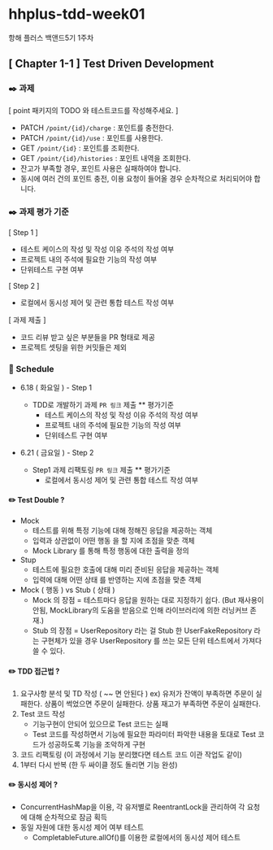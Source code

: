 # hhplus-tdd-week01
항해 플러스 백앤드5기 1주차


## [ Chapter 1-1 ] Test Driven Development


### :black_nib: 과제
[ point 패키지의 TODO 와 테스트코드를 작성해주세요. ]
* PATCH  `/point/{id}/charge` : 포인트를 충전한다.
* PATCH `/point/{id}/use` : 포인트를 사용한다.
* GET `/point/{id}` : 포인트를 조회한다.
* GET `/point/{id}/histories` : 포인트 내역을 조회한다.
* 잔고가 부족할 경우, 포인트 사용은 실패하여야 합니다.
* 동시에 여러 건의 포인트 충전, 이용 요청이 들어올 경우 순차적으로 처리되어야 합니다.


### :black_nib: 과제 평가 기준
[ Step 1 ]
* 테스트 케이스의 작성 및 작성 이유 주석의 작성 여부
* 프로젝트 내의 주석에 필요한 기능의 작성 여부
* 단위테스트 구현 여부

[ Step 2 ]
* 로컬에서 동시성 제어 및 관련 통합 테스트 작성 여부

[ 과제 제출 ] 
* 코드 리뷰 받고 싶은 부분들을 PR 형태로 제공
* 프로젝트 셋팅을 위한 커밋들은 제외


### :date: Schedule
* 6.18 ( 화요일 ) - Step 1
  - TDD로 개발하기 과제 `PR 링크` 제출
    ** 평가기준
     * 테스트 케이스의 작성 및 작성 이유 주석의 작성 여부
     * 프로젝트 내의 주석에 필요한 기능의 작성 여부
     * 단위테스트 구현 여부
      
* 6.21 ( 금요일 ) - Step 2
  - Step1 과제 리팩토링 `PR 링크` 제출
    ** 평가기준
     * 로컬에서 동시성 제어 및 관련 통합 테스트 작성 여부


#### :pencil2: Test Double ?
* Mock
  * 테스트를 위해 특정 기능에 대해 정해진 응답을 제공하는 객체
  * 입력과 상관없이 어떤 행동 을 할 지에 초점을 맞춘 객체
  * Mock Library 를 통해 특정 행동에 대한 출력을 정의
* Stup
  * 테스트에 필요한 호출에 대해 미리 준비된 응답을 제공하는 객체
  * 입력에 대해 어떤 상태 를 반영하는 지에 초점을 맞춘 객체
* Mock ( 행동 ) vs Stub ( 상태 )
  * Mock 의 장점 = 테스트마다 응답을 원하는 대로 지정하기 쉽다. (But 재사용이 안됨, MockLibrary의 도움을 받음으로 인해 라이브러리에 의한 러닝커브 존재.)
  * Stub 의 장점 = UserRepository 라는 걸 Stub 한 UserFakeRepository 라는 구현체가 있을 경우 UserRepository 를 쓰는 모든 단위 테스트에서 가져다 쓸 수 있다.


#### :pencil2: TDD 접근법 ?
1. 요구사항 분석 및 TD 작성 ( ~~ 면 안된다 )
   ex) 유저가 잔액이 부족하면 주문이 실패한다.
       상품이 썩었으면 주문이 실패한다.
       상품 재고가 부족하면 주문이 실패한다.
2. Test 코드 작성
   * 기능구현이 안되어 있으므로 Test 코드는 실패
   * Test 코드를 작성하면서 기능에 필요한 파라미터 파악한 내용을 토대로 Test 코드가 성공하도록 기능을 조악하게 구현
3. 코드 리팩토링 (이 과정에서 기능 분리했다면 테스트 코드 이관 작업도 같이)
4. 1부터 다시 반복 (한 두 싸이클 정도 돌리면 기능 완성)


#### :pencil2: 동시성 제어 ?
* ConcurrentHashMap을 이용, 각 유저별로 ReentrantLock을 관리하여 각 요청에 대해 순차적으로 잠금 획득
* 동일 자원에 대한 동시성 제어 여부 테스트
  * CompletableFuture.allOf()를 이용한 로컬에서의 동시성 제어 테스트
